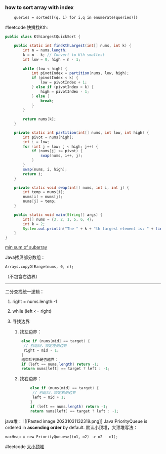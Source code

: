 ### how to sort array with index
		queries = sorted([(q, i) for i,q in enumerate(queries)])
		
#leetcode 
快排找Kth:
```java
public class KthLargestQuickSort {

    public static int findKthLargest(int[] nums, int k) {
        int n = nums.length;
        k = n - k; // Convert to Kth smallest
        int low = 0, high = n - 1;
        
        while (low < high) {
            int pivotIndex = partition(nums, low, high);
            if (pivotIndex < k) {
                low = pivotIndex + 1;
            } else if (pivotIndex > k) {
                high = pivotIndex - 1;
            } else {
                break;
            }
        }
        
        return nums[k];
    }

    private static int partition(int[] nums, int low, int high) {
        int pivot = nums[high];
        int i = low;
        for (int j = low; j < high; j++) {
            if (nums[j] <= pivot) {
                swap(nums, i++, j);
            }
        }
        swap(nums, i, high);
        return i;
    }

    private static void swap(int[] nums, int i, int j) {
        int temp = nums[i];
        nums[i] = nums[j];
        nums[j] = temp;
    }

    public static void main(String[] args) {
        int[] nums = {3, 2, 1, 5, 6, 4};
        int k = 2;
        System.out.println("The " + k + "th largest element is: " + findKthLargest(nums, k));
    }
}


```

[min sum of subarray](https://leetcode.cn/problems/sum-of-subarray-minimums/)

Java拷贝部分数组：
```
Arrays.copyOfRange(nums, 0, n);
```

（不包含右边界）

***

二分查找统一逻辑：
1. right = nums.length -1
2. while (left <= right)
3. 寻找边界
	1. 找左边界： 
	```java
		else if (nums[mid] == target) {
		 // 别返回，锁定左侧边界
		 right = mid - 1;
		}
		结束后判断是否越界：
		if (left == nums.length) return -1;
		return nums[left] == target ? left : -1;
	```	
	
	2. 找右边界：
	```java
			else if (nums[mid] == target) {
			 // 别返回，锁定右侧边界
			 left = mid + 1;
			}
			if (left == nums.length) return -1;
			return nums[left] == target ? left : -1;
	```


java堆：
![[Pasted image 20231031132319.png]]
Java PriorityQueue is ordered in **ascending order** by default. 
默认小顶堆，大顶堆写法：
```
maxHeap = new PriorityQueue<>((o1, o2) -> o2 - o1);
```

#leetcode [大小顶堆](https://leetcode.cn/problems/find-median-from-data-stream/description/?envType=study-plan-v2&envId=top-interview-150)


